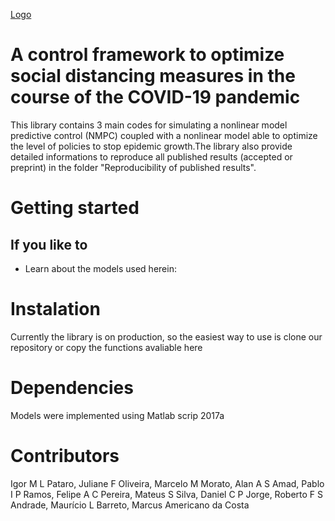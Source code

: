[Logo](/cidacs.png)

# A control framework to optimize social distancing measures in the course of the COVID-19 pandemic

This library contains 3 main codes for simulating a nonlinear model predictive control (NMPC) coupled with a nonlinear model able to optimize the level of policies to stop epidemic growth.The library also provide detailed informations to reproduce all published results (accepted or preprint) in the folder "Reproducibility of published results".

# Getting started

## If you like to

* Learn about the models used herein: <XXX>

# Instalation

Currently the library is on production, so the easiest way to use is clone our repository or copy the functions avaliable here

# Dependencies

Models were implemented using Matlab scrip 2017a

# Contributors

Igor M L Pataro, Juliane F Oliveira, Marcelo M Morato, Alan A S Amad, Pablo I P Ramos, Felipe A C Pereira, Mateus S Silva, Daniel C P Jorge, Roberto F S Andrade,  Maurício L Barreto,  Marcus Americano da Costa
